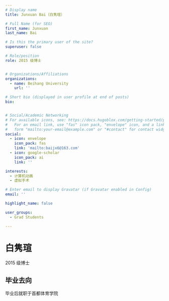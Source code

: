 ```yaml
---
# Display name
title: Junxuan Bai（白隽瑄）

# Full Name (for SEO)
first_name: Junxuan
last_name: Bai

# Is this the primary user of the site?
superuser: false

# Role/position
role: 2015 级博士


# Organizations/Affiliations
organizations:
  - name: Beihang University
    url: ''

# Short bio (displayed in user profile at end of posts)
bio: 


# Social/Academic Networking
# For available icons, see: https://docs.hugoblox.com/getting-started/page-builder/#icons
#   For an email link, use "fas" icon pack, "envelope" icon, and a link in the
#   form "mailto:your-email@example.com" or "#contact" for contact widget.
social: 
  - icon: envelope
    icon_pack: fas
    link: 'mailto:baijx6@163.com'
  - icon: google-scholar
    icon_pack: ai
    link: ''

interests:
  - 计算机动画
  - 虚拟手术

# Enter email to display Gravatar (if Gravatar enabled in Config)
email: ''

highlight_name: false

user_groups: 
  - Grad Students

---
```


# 白隽瑄

2015 级博士


## 毕业去向
毕业后就职于首都体育学院


